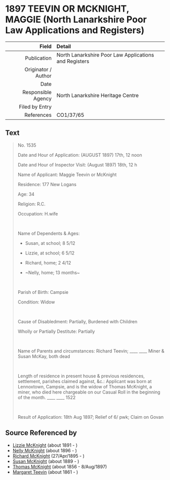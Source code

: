 ﻿---
layout: page
permalink: /sources/s41382264
---

# 1897 TEEVIN OR MCKNIGHT, MAGGIE (North Lanarkshire Poor Law Applications and Registers)

Field | Detail
---:|:---
Publication | North Lanarkshire Poor Law Applications and Registers
Originator / Author | 
Date | 
Responsible Agency | North Lanarkshire Heritage Centre
Filed by Entry | 
References | CO1/37/65

## Text

> No. 1535
>
> Date and Hour of Application: (AUGUST 1897) 17th, 12 noon
>
> Date and Hour of Inspector Visit: (August 1897) 18th, 12 h
>
> Name of Applicant: Maggie Teevin or McKnight
>
> Residence: 177 New Logans
>
> Age: 34
>
> Religion: R.C.
>
> Occupation: H.wife
>
> <br/>
>
> Name of Dependents & Ages:
>
> * Susan, at school; 8 5/12
>
> * Lizzie, at school; 6 5/12
>
> * Richard, home; 2 4/12
>
> * \~Nelly, home; 13 months\~
>
> <br/>
>
> Parish of Birth: Campsie
>
> Condition: Widow
>
> <br/>
>
> Cause of Disabledment: Partially, Burdened with Children
>
> Wholly or Partially Destitute: Partially
>
> <br/>
>
> Name of Parents and circumstances: Richard Teevin; ____ ____ Miner & Susan McKay, both dead
>
> <br/>
>
> Length of residence in present house & previous residences, settlement, parishes claimed against, &c.: Applicant was born at Lennoxtown, Campsie, and is the widow of Thomas McKnight, a miner, who died here chargeable on our Casual Roll in the beginning of the month. ____ ____ 1522
>
> <br/>
>
> Result of Application: 18th Aug 1897; Relief of 6/ pwk; Claim on Govan
>

## Source Referenced by

* [Lizzie McKnight](../people/@31828723@-lizzie-mcknight-b1891-d.md) (about 1891 - )
* [Nelly McKnight](../people/@63393644@-nelly-mcknight-b1896-d.md) (about 1896 - )
* [Richard McKnight](../people/@33327416@-richard-mcknight-b1895-4-27-d.md) (27/Apr/1895 - )
* [Susan McKnight](../people/@87185096@-susan-mcknight-b1889-d.md) (about 1889 - )
* [Thomas McKnight](../people/@6387698@-thomas-mcknight-b1856-d1897-8-8.md) (about 1856 - 8/Aug/1897)
* [Margaret Teevin](../people/@7753096@-margaret-teevin-b1861-d.md) (about 1861 - )
